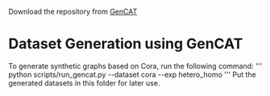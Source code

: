 Download the repository from [GenCAT](https://github.com/seijimaekawa/empirical-study-of-GNNs)

# Dataset Generation using GenCAT 
To generate synthetic graphs based on Cora, run the following command:
'''
python scripts/run_gencat.py --dataset cora --exp hetero_homo
'''
Put the generated datasets in this folder for later use. 
